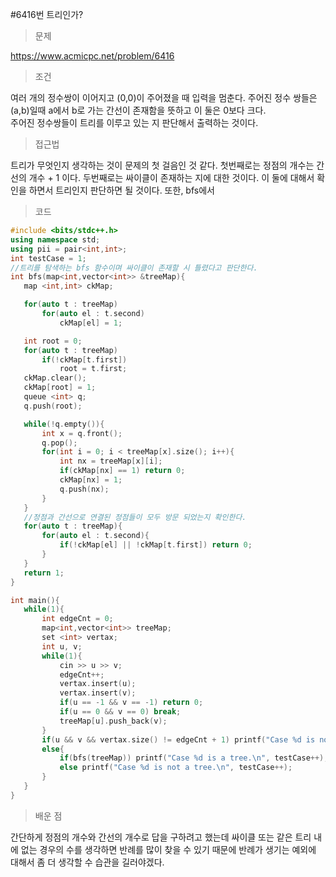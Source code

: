 #6416번 트리인가?

> 문제

https://www.acmicpc.net/problem/6416

> 조건

여러 개의 정수쌍이 이어지고 (0,0)이 주어졌을 때 입력을 멈춘다. 주어진 정수 쌍들은 (a,b)일때 a에서 b로 가는 간선이 존재함을 뜻하고 이 둘은 0보다 크다.  
주어진 정수쌍들이 트리를 이루고 있는 지 판단해서 출력하는 것이다.

> 접근법

트리가 무엇인지 생각하는 것이 문제의 첫 걸음인 것 같다. 첫번째로는 정점의 개수는 간선의 개수 + 1 이다. 두번째로는 싸이클이 존재하는 지에 대한 것이다. 이 둘에 대해서 확인을 하면서 트리인지 판단하면 될 것이다. 또한, bfs에서

> 코드

 ``` c++
#include <bits/stdc++.h>
using namespace std;
using pii = pair<int,int>;
int testCase = 1;
//트리를 탐색하는 bfs 함수이며 싸이클이 존재할 시 틀렸다고 판단한다.
int bfs(map<int,vector<int>> &treeMap){
    map <int,int> ckMap;

    for(auto t : treeMap)
        for(auto el : t.second)
            ckMap[el] = 1;

    int root = 0;
    for(auto t : treeMap)
        if(!ckMap[t.first]) 
            root = t.first;
    ckMap.clear();
    ckMap[root] = 1;
    queue <int> q;
    q.push(root);

    while(!q.empty()){
        int x = q.front();
        q.pop();
        for(int i = 0; i < treeMap[x].size(); i++){
            int nx = treeMap[x][i];
            if(ckMap[nx] == 1) return 0;
            ckMap[nx] = 1;
            q.push(nx);
        }
    }
    //정점과 간선으로 연결된 정점들이 모두 방문 되었는지 확인한다.
    for(auto t : treeMap){
        for(auto el : t.second){
            if(!ckMap[el] || !ckMap[t.first]) return 0;
        }
    }
    return 1;
}

int main(){
    while(1){
        int edgeCnt = 0;
        map<int,vector<int>> treeMap;
        set <int> vertax;
        int u, v;
        while(1){
            cin >> u >> v;
            edgeCnt++;
            vertax.insert(u);
            vertax.insert(v);
            if(u == -1 && v == -1) return 0;
            if(u == 0 && v == 0) break;
            treeMap[u].push_back(v);
        }
        if(u && v && vertax.size() != edgeCnt + 1) printf("Case %d is not a tree.\n", testCase++);
        else{
            if(bfs(treeMap)) printf("Case %d is a tree.\n", testCase++);
            else printf("Case %d is not a tree.\n", testCase++);
        }
    }
}
```

> 배운 점

간단하게 정점의 개수와 간선의 개수로 답을 구하려고 했는데 싸이클 또는 같은 트리 내에 없는 경우의 수를 생각하면 반례를 많이 찾을 수 있기 때문에 반례가 생기는 예외에 대해서 좀 더 생각할 수 습관을 길러야겠다.